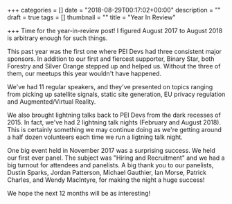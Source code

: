 +++
categories = []
date = "2018-08-29T00:17:02+00:00"
description = ""
draft = true
tags = []
thumbnail = ""
title = "Year In Review"

+++
Time for the year-in-review post! I figured August 2017 to August 2018 is arbitrary enough for such things.

This past year was the first one where PEI Devs had three consistent major sponsors. In addition to our first and fiercest supporter, Binary Star, both Forestry and Silver Orange stepped up and helped us. Without the three of them, our meetups this year wouldn't have happened.

We've had 11 regular speakers, and they've presented on topics ranging from picking up satellite signals, static site generation, EU privacy regulation and Augmented/Virtual Reality.

We also brought lightning talks back to PEI Devs from the dark recesses of 2015. In fact, we've had 2 lightning talk nights (February and August 2018). This is certainly something we may continue doing as we're getting around a half dozen volunteers each time we run a ligtning talk night.

One big event held in November 2017 was a surprising success. We held our first ever panel. The subject was "Hiring and Recruitment" and we had a big turnout for attendees and panelists. A big thank you to our panelists, Dustin Sparks, Jordan Patterson, Michael Gauthier, Ian Morse, Patrick Charles, and Wendy MacIntyre, for making the night a huge success!

We hope the next 12 months will be as interesting!